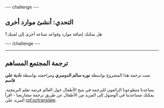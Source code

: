 --- challenge ---

## التحدي: أنشئ موارد أخرى

هل يمكنك إضافة موارد وقواعد صناعة أخرى إلى لعبتك؟

--- /challenge ---

***

## ترجمة المجتمع المساهم 

تمت ترجمة هذا المشروع بواسطة **نوره سالم الدوسري** ومراجعته بواسطة **نادية علي قاسم** 

يساعدنا متطوعونا الرائعون للترجمة في منح الأطفال حول العالم فرصة تعلم البرمجية. يمكنك مساعدتنا في الوصول إلى المزيد من الأطفال عن طريق ترجمة مشاريعنا - اقرأ المزيد على [rpf.io/translate](https://rpf.io/translate).